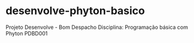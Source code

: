 # desenvolve-phyton-basico
Projeto Desenvolve - Bom Despacho
Disciplina: Programação básica com Phyton
PDBD001
